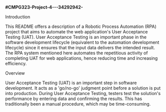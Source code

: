 **#CMPG323-Project-4---34292942-**

Introduction

This README offers a description of a Robotic Process Automation (RPA) project that aims to automate the web application's User Acceptance Testing (UAT).
User Acceptance Testing is an important phase in the software development lifecycle (equivalent to the automation development lifecycle) since it ensures that the input data 
delivers the intended result. The RPA system mentioned here automates the repetitious activity of completing UAT for web applications, hence reducing time and increasing efficiency.


Overview

User Acceptance Testing (UAT) is an important step in software development. It acts as a 'go/no-go' judgment point before a solution is put into production.
During User Acceptance Testing, testers test the solution's performance by entering data and confirming the results. This has traditionally been a manual procedure, which may be
time-consuming.
